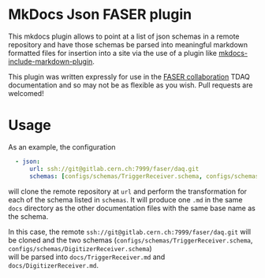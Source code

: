 # MkDocs Json FASER plugin

This mkdocs plugin allows to point at a list of json schemas in a remote repository
and have those schemas be parsed into meaningful markdown formatted files for 
insertion into a site via the use of a plugin like [mkdocs-include-markdown-plugin](https://pypi.org/project/mkdocs-include-markdown-plugin/).

This plugin was written expressly for use in the [FASER collaboration]() TDAQ documentation
and so may not be as flexible as you wish.  Pull requests are welcomed!

# Usage
As an example, the configuration
```yaml
  - json:
      url: ssh://git@gitlab.cern.ch:7999/faser/daq.git
      schemas: [configs/schemas/TriggerReceiver.schema, configs/schemas/DigitizerReceiver.schema]

```
will clone the remote repository at `url` and
perform the transformation for each of the schema listed in `schemas`.  It will produce
one `.md` in the same `docs` directory as the other documentation files with the same
base name as the schema.

In this case, the remote `ssh://git@gitlab.cern.ch:7999/faser/daq.git` will be cloned and the two
schemas (`configs/schemas/TriggerReceiver.schema`, `configs/schemas/DigitizerReceiver.schema`)  
will be parsed into `docs/TriggerReceiver.md` and `docs/DigitizerReceiver.md`.


